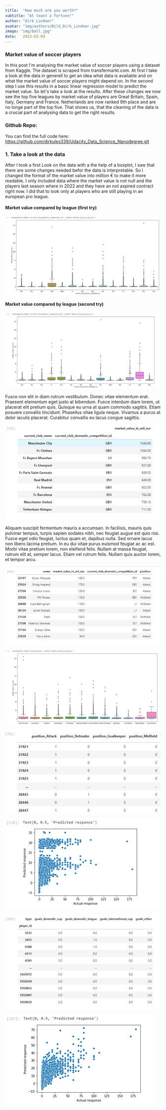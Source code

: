 ```yaml
---
title:  "How much are you worth?"
subtitle: "At least a fortune!"
author: "Dirk Lindner"
avatar: "img/authors/Bild_Dirk_Lindner.jpg"
image: "img/ball.jpg"
date:   2023-03-09
---
```


### Market value of soccer players
In this post I'm analysing the market value of soccer players using a dataset from Kaggle. The dataset is scraped from transfermarkt.com.
At first I take a look at the data in generell to get an idea what data is available and on what the market value of soccer players might depend on.
In the second step I use this results in a basic linear regression model to predict the market value. So let's take a look at the results. After these changes we now see the top five leagues by market value of players are Great Britain, Spain, Italy, Germany and France. Netherlands are now ranked 9th place and are no longe part of the top five. That shows us, that the cleaning of the data is a crucial part of analysing data to get the right results.

### Github Repo:
You can find the full code here: https://github.com/dirkules339/Udacity_Data_Science_Nanodegree.git

### 1. Take a look at the data
After I took a first Look on the data with a the help of a boxplot, I saw that there are some changes needed befor the data is interpretable. So I changed the format of the market value into million € to make it more readable. I only included data where the market value is not null and the players last season where in 2022 and they have an not axpired contract right now. I did that to look only at players who are still playing in an european pro league.

#### Market value compared by league (first try)
![A test image](img/1.png)

#### Market value compared by league (second try)
![A test image](img/2.png)

Fusce non elit in diam rutrum vestibulum. Donec vitae elementum erat. Praesent elementum eget justo at bibendum. Fusce interdum diam lorem, ut placerat elit pretium quis. Quisque eu urna at quam commodo sagittis. Etiam posuere convallis tincidunt. Phasellus vitae ligula neque. Vivamus a purus at dolor iaculis placerat. Curabitur convallis eu lacus congue sagittis.

![A test image](img/3.png)

Aliquam suscipit fermentum mauris a accumsan. In facilisis, mauris quis pulvinar tempus, turpis sapien sodales nibh, nec feugiat augue est quis nisi. Fusce eget odio feugiat, luctus quam et, dapibus nulla. Sed ornare lacus non libero lacinia pretium. In eu dui vitae purus euismod feugiat ac ac est. Morbi vitae pretium lorem, non eleifend felis. Nullam at massa feugiat, rutrum elit at, semper lacus. Etiam vel rutrum felis. Nullam quis auctor lorem, et tempor arcu.

![A test image](img/4.png)

![A test image](img/5.png)

![A test image](img/6.png)

![A test image](img/7.png)

![A test image](img/8.png)

![A test image](img/9.png)
